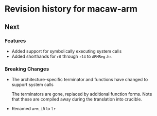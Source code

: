 # Revision history for macaw-arm

## Next

### Features

- Added support for symbolically executing system calls
- Added shorthands for `r0` through `r14` to `ARMReg.hs`

### Breaking Changes

- The architecture-specific terminator and functions have changed to support system calls

  The terminators are gone, replaced by additional function forms. Note that these are compiled away during the translation into crucible.

- Renamed `arm_LR` to `lr`